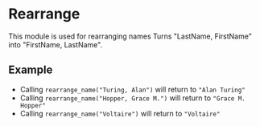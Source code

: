 Rearrange 
==========
This module is used for rearranging names
Turns "LastName, FirstName" into "FirstName, LastName".


## Example 

* Calling `rearrange_name("Turing, Alan")` will return to `"Alan Turing"`
* Calling `rearrange_name("Hopper, Grace M.")` will return to `"Grace M. Hopper"`
* Calling `rearrange_name("Voltaire")` will return to `"Voltaire"`
